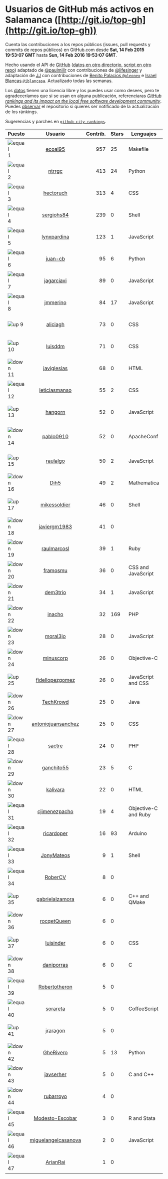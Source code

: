 
# Usuarios de GitHub más activos en Salamanca ([http://git.io/top-gh](http://git.io/top-gh))



  Cuenta las contribuciones a los repos públicos (issues, pull requests y commits de repos públicos) en GitHub.com desde  **Sat, 14 Feb 2015 19:53:07 GMT** hasta **Sun, 14 Feb 2016 19:53:07 GMT**.

  Hecho usando el API de [GitHub](http://github.com) ([datos en otro directorio](https://github.com/JJ/top-github-users-data/tree/master/data), [script en otro repo](https://github.com/JJ/github-city-rankings/blob/master/get-city.coffee)) adaptado de [@paulmillr](https://github.com/paulmillr) con contribuciones de [@lifesinger](https://github.com/lifesinger) y adaptación de [JJ](http://jj.github.io) con contribuciones de [Benito Palacios `@pleonex`](http://github.com/pleonex) e [Israel Blancas `@iblancasa`](https://github.com/iblancasa). Actualizado todas las semanas.

  Los [datos](https://github.com/JJ/top-github-users-data/tree/master/data) tienen una licencia libre y los puedes usar como desees, pero te agradeceríamos que si se usan en alguna publicación, referenciaras [*GitHub rankings and its impact on the local free software development community*](https://thewinnower.com/papers/github-rankings-and-its-impact-on-the-local-free-software-development-community). Puedes [observar](https://github.com/JJ/top-github-users-data/subscription) el repositorio si quieres ser notificado de la actualización de los ránkings.

  Sugerencias y parches en [`github-city-rankings`](http://github.com/JJ/github-city-rankings).


| Puesto   |  Usuario  |Contrib.| Stars | Lenguajes   |      Lugar      |  Avatar  |
|----------|:---------:|-------:|-------|-------------|:---------------:|----------|
|![equal](https://raw.githubusercontent.com/JJ/github-city-rankings/master/img/equal.gif) 1 | [ecoal95](https://github.com/ecoal95) | 957 | 25 | Makefile | Salamanca, Spain | <img src='https://avatars2.githubusercontent.com/u/1323194?v=3&s=64' width="64" title='Emilio Cobos Álvarez'> |
|![equal](https://raw.githubusercontent.com/JJ/github-city-rankings/master/img/equal.gif) 2 | [ntrrgc](https://github.com/ntrrgc) | 413 | 24 | Python | Salamanca, Spain | <img src='https://avatars0.githubusercontent.com/u/1002436?v=3&s=64' width="64" title='Juan Luis Boya García'> |
|![equal](https://raw.githubusercontent.com/JJ/github-city-rankings/master/img/equal.gif) 3 | [hectoruch](https://github.com/hectoruch) | 313 | 4 | CSS | Salamanca | <img src='https://avatars2.githubusercontent.com/u/8074563?v=3&s=64' width="64" title='Hector'> |
|![equal](https://raw.githubusercontent.com/JJ/github-city-rankings/master/img/equal.gif) 4 | [sergiohs84](https://github.com/sergiohs84) | 239 | 0 | Shell | Salamanca, Spain | <img src='https://avatars1.githubusercontent.com/u/11694066?v=3&s=64' width="64" title='Sergio Hernández'> |
|![equal](https://raw.githubusercontent.com/JJ/github-city-rankings/master/img/equal.gif) 5 | [lynxpardina](https://github.com/lynxpardina) | 123 | 1 | JavaScript | Salamanca, Spain | <img src='https://avatars3.githubusercontent.com/u/13015957?v=3&s=64' width="64" title='lynxpardina'> |
|![equal](https://raw.githubusercontent.com/JJ/github-city-rankings/master/img/equal.gif) 6 | [juan-cb](https://github.com/juan-cb) | 95 | 6 | Python | Salamanca (Spain) | <img src='https://avatars0.githubusercontent.com/u/2938045?v=3&s=64' width="64" title='juancb'> |
|![equal](https://raw.githubusercontent.com/JJ/github-city-rankings/master/img/equal.gif) 7 | [jagarciavi](https://github.com/jagarciavi) | 89 | 0 | JavaScript | Salamanca, Spain | <img src='https://avatars3.githubusercontent.com/u/1713002?v=3&s=64' width="64" title='José Antonio García'> |
|![equal](https://raw.githubusercontent.com/JJ/github-city-rankings/master/img/equal.gif) 8 | [jmmerino](https://github.com/jmmerino) | 84 | 17 | JavaScript | Salamanca | <img src='https://avatars1.githubusercontent.com/u/1152640?v=3&s=64' width="64" title='Jesús Merino Parra'> |
|![up](https://raw.githubusercontent.com/JJ/github-city-rankings/master/img/up.gif) 9 | [aliciagh](https://github.com/aliciagh) | 73 | 0 | CSS | Salamanca | <img src='https://avatars1.githubusercontent.com/u/1325629?v=3&s=64' width="64" title='Alicia García Holgado'> |
|![up](https://raw.githubusercontent.com/JJ/github-city-rankings/master/img/up.gif) 10 | [luisddm](https://github.com/luisddm) | 71 | 0 | CSS | Salamanca, CyL, Spain | <img src='https://avatars2.githubusercontent.com/u/2978951?v=3&s=64' width="64" title='Luis de Dios Martín'> |
|![down](https://raw.githubusercontent.com/JJ/github-city-rankings/master/img/down.gif) 11 | [javiglesias](https://github.com/javiglesias) | 68 | 0 | HTML | Salamanca | <img src='https://avatars0.githubusercontent.com/u/9042602?v=3&s=64' width="64" title='Javier Iglesias'> |
|![equal](https://raw.githubusercontent.com/JJ/github-city-rankings/master/img/equal.gif) 12 | [leticiasmanso](https://github.com/leticiasmanso) | 55 | 2 | CSS | Salamanca | <img src='https://avatars0.githubusercontent.com/u/10135662?v=3&s=64' width="64" title='Leticia'> |
|![up](https://raw.githubusercontent.com/JJ/github-city-rankings/master/img/up.gif) 13 | [hangorn](https://github.com/hangorn) | 52 | 0 | JavaScript | Salamanca, Spain | <img src='https://avatars2.githubusercontent.com/u/1859559?v=3&s=64' width="64" title='Javier'> |
|![down](https://raw.githubusercontent.com/JJ/github-city-rankings/master/img/down.gif) 14 | [pablo0910](https://github.com/pablo0910) | 52 | 0 | ApacheConf | Salamanca, Castilla y León, Spain | <img src='https://avatars2.githubusercontent.com/u/10597157?v=3&s=64' width="64" title='Pablo Jimenez Tocino'> |
|![up](https://raw.githubusercontent.com/JJ/github-city-rankings/master/img/up.gif) 15 | [raulalgo](https://github.com/raulalgo) | 50 | 2 | JavaScript | Salamanca, Spain | <img src='https://avatars1.githubusercontent.com/u/8058228?v=3&s=64' width="64" title='Raúl Álvarez González'> |
|![down](https://raw.githubusercontent.com/JJ/github-city-rankings/master/img/down.gif) 16 | [Dih5](https://github.com/Dih5) | 49 | 2 | Mathematica | Salamanca, Spain | <img src='https://avatars1.githubusercontent.com/u/12070738?v=3&s=64' width="64" title='Guillermo Hernández'> |
|![up](https://raw.githubusercontent.com/JJ/github-city-rankings/master/img/up.gif) 17 | [mikessoldier](https://github.com/mikessoldier) | 46 | 0 | Shell | Salamanca | <img src='https://avatars0.githubusercontent.com/u/5755381?v=3&s=64' width="64" title='Abiel Flrs'> |
|![down](https://raw.githubusercontent.com/JJ/github-city-rankings/master/img/down.gif) 18 | [javiergm1983](https://github.com/javiergm1983) | 41 | 0 |  | Salamanca | <img src='https://avatars2.githubusercontent.com/u/9530227?v=3&s=64' width="64" title='Javier Gomez'> |
|![down](https://raw.githubusercontent.com/JJ/github-city-rankings/master/img/down.gif) 19 | [raulmarcosl](https://github.com/raulmarcosl) | 39 | 1 | Ruby | Salamanca & Madrid | <img src='https://avatars1.githubusercontent.com/u/906966?v=3&s=64' width="64" title='Raúl Marcos Lorenzo'> |
|![down](https://raw.githubusercontent.com/JJ/github-city-rankings/master/img/down.gif) 20 | [framosmu](https://github.com/framosmu) | 36 | 0 | CSS and JavaScript | Salamanca, España | <img src='https://avatars1.githubusercontent.com/u/10816489?v=3&s=64' width="64" title='Francisco Ramos'> |
|![down](https://raw.githubusercontent.com/JJ/github-city-rankings/master/img/down.gif) 21 | [dem3trio](https://github.com/dem3trio) | 34 | 1 | JavaScript | Salamanca | <img src='https://avatars3.githubusercontent.com/u/770253?v=3&s=64' width="64" title='Daniel González'> |
|![down](https://raw.githubusercontent.com/JJ/github-city-rankings/master/img/down.gif) 22 | [inacho](https://github.com/inacho) | 32 | 169 | PHP | Salamanca, Spain | <img src='https://avatars1.githubusercontent.com/u/742624?v=3&s=64' width="64" title='Ignacio de Tomás'> |
|![down](https://raw.githubusercontent.com/JJ/github-city-rankings/master/img/down.gif) 23 | [moral3jo](https://github.com/moral3jo) | 28 | 0 | JavaScript | Salamanca | <img src='https://avatars2.githubusercontent.com/u/524380?v=3&s=64' width="64" title='Roberto'> |
|![down](https://raw.githubusercontent.com/JJ/github-city-rankings/master/img/down.gif) 24 | [minuscorp](https://github.com/minuscorp) | 26 | 0 | Objective-C | Salamanca, Spain | <img src='https://avatars2.githubusercontent.com/u/3819883?v=3&s=64' width="64" title='Jorge'> |
|![up](https://raw.githubusercontent.com/JJ/github-city-rankings/master/img/up.gif) 25 | [fidellopezgomez](https://github.com/fidellopezgomez) | 26 | 0 | JavaScript and CSS | Salamanca | <img src='https://avatars1.githubusercontent.com/u/5951660?v=3&s=64' width="64" title='Fidel'> |
|![down](https://raw.githubusercontent.com/JJ/github-city-rankings/master/img/down.gif) 26 | [TechKrowd](https://github.com/TechKrowd) | 25 | 0 | Java | Salamanca | <img src='https://avatars1.githubusercontent.com/u/15065592?v=3&s=64' width="64" title='Tech Krowd'> |
|![down](https://raw.githubusercontent.com/JJ/github-city-rankings/master/img/down.gif) 27 | [antoniojuansanchez](https://github.com/antoniojuansanchez) | 25 | 0 | CSS | Salamanca | <img src='https://avatars3.githubusercontent.com/u/5586585?v=3&s=64' width="64" title='Antonio Juan'> |
|![equal](https://raw.githubusercontent.com/JJ/github-city-rankings/master/img/equal.gif) 28 | [sactre](https://github.com/sactre) | 24 | 0 | PHP | Salamanca, spain | <img src='https://avatars1.githubusercontent.com/u/1525697?v=3&s=64' width="64" title='Carlos Alvarez Novoa'> |
|![down](https://raw.githubusercontent.com/JJ/github-city-rankings/master/img/down.gif) 29 | [ganchito55](https://github.com/ganchito55) | 23 | 5 | C | Salamanca | <img src='https://avatars1.githubusercontent.com/u/4716972?v=3&s=64' width="64" title='Jorge Durán'> |
|![down](https://raw.githubusercontent.com/JJ/github-city-rankings/master/img/down.gif) 30 | [kalivara](https://github.com/kalivara) | 22 | 0 | HTML | Salamanca, Spain | <img src='https://avatars2.githubusercontent.com/u/11858928?v=3&s=64' width="64" title='Alberto Vara'> |
|![equal](https://raw.githubusercontent.com/JJ/github-city-rankings/master/img/equal.gif) 31 | [cjimenezpacho](https://github.com/cjimenezpacho) | 19 | 4 | Objective-C and Ruby | Salamanca, Spain | <img src='https://avatars0.githubusercontent.com/u/2428271?v=3&s=64' width="64" title='Carlos Jiménez Pacho'> |
|![equal](https://raw.githubusercontent.com/JJ/github-city-rankings/master/img/equal.gif) 32 | [ricardoper](https://github.com/ricardoper) | 16 | 93 | Arduino | Salamanca | <img src='https://avatars1.githubusercontent.com/u/5161172?v=3&s=64' width="64" title='Ricardo Pereira'> |
|![equal](https://raw.githubusercontent.com/JJ/github-city-rankings/master/img/equal.gif) 33 | [JonyMateos](https://github.com/JonyMateos) | 9 | 1 | Shell | Salamanca | <img src='https://avatars2.githubusercontent.com/u/6951670?v=3&s=64' width="64" title='Jonathan Mateos'> |
|![equal](https://raw.githubusercontent.com/JJ/github-city-rankings/master/img/equal.gif) 34 | [RoberCV](https://github.com/RoberCV) | 8 | 0 |  | Salamanca, SP | <img src='https://avatars2.githubusercontent.com/u/15924040?v=3&s=64' width="64" title='Roberto Casado Vara'> |
|![up](https://raw.githubusercontent.com/JJ/github-city-rankings/master/img/up.gif) 35 | [gabrielalzamora](https://github.com/gabrielalzamora) | 6 | 0 | C++ and QMake | Salamanca | <img src='https://avatars0.githubusercontent.com/u/15615187?v=3&s=64' width="64" title='Gabriel Alzamora'> |
|![down](https://raw.githubusercontent.com/JJ/github-city-rankings/master/img/down.gif) 36 | [rocqetQueen](https://github.com/rocqetQueen) | 6 | 0 |  | Salamanca | <img src='https://avatars2.githubusercontent.com/u/5708398?v=3&s=64' width="64" title='Alexandra'> |
|![up](https://raw.githubusercontent.com/JJ/github-city-rankings/master/img/up.gif) 37 | [luisinder](https://github.com/luisinder) | 6 | 0 | CSS | Salamanca (Spain) | <img src='https://avatars1.githubusercontent.com/u/6973356?v=3&s=64' width="64" title='Luis Cajigas'> |
|![down](https://raw.githubusercontent.com/JJ/github-city-rankings/master/img/down.gif) 38 | [daniporras](https://github.com/daniporras) | 6 | 0 | C | Salamanca, Spain | <img src='https://avatars2.githubusercontent.com/u/1733336?v=3&s=64' width="64" title='Dani'> |
|![equal](https://raw.githubusercontent.com/JJ/github-city-rankings/master/img/equal.gif) 39 | [Robertotheron](https://github.com/Robertotheron) | 5 | 0 |  | Salamanca | <img src='https://avatars0.githubusercontent.com/u/3605141?v=3&s=64' width="64" title='Roberto Therón'> |
|![equal](https://raw.githubusercontent.com/JJ/github-city-rankings/master/img/equal.gif) 40 | [sorareta](https://github.com/sorareta) | 5 | 0 | CoffeeScript | Salamanca | <img src='https://avatars3.githubusercontent.com/u/5850839?v=3&s=64' width="64" title='Soraya Retamosa'> |
|![up](https://raw.githubusercontent.com/JJ/github-city-rankings/master/img/up.gif) 41 | [jraragon](https://github.com/jraragon) | 5 | 0 |  | Salamanca | <img src='https://avatars0.githubusercontent.com/u/5907724?v=3&s=64' width="64" title='Jesus Rodriguez-Aragon'> |
|![down](https://raw.githubusercontent.com/JJ/github-city-rankings/master/img/down.gif) 42 | [GheRivero](https://github.com/GheRivero) | 5 | 13 | Python | Salamanca, SPAIN) | <img src='https://avatars2.githubusercontent.com/u/246245?v=3&s=64' width="64" title='Ghe Rivero'> |
|![down](https://raw.githubusercontent.com/JJ/github-city-rankings/master/img/down.gif) 43 | [javserher](https://github.com/javserher) | 5 | 0 | C and C++ | Salamanca && Bejar | <img src='https://avatars2.githubusercontent.com/u/11297335?v=3&s=64' width="64" title='Javier Servate'> |
|![down](https://raw.githubusercontent.com/JJ/github-city-rankings/master/img/down.gif) 44 | [rubarroyo](https://github.com/rubarroyo) | 4 | 0 |  | Salamanca | <img src='https://avatars0.githubusercontent.com/u/10268935?v=3&s=64' width="64" title='Rubén Arroyo'> |
|![equal](https://raw.githubusercontent.com/JJ/github-city-rankings/master/img/equal.gif) 45 | [Modesto-Escobar](https://github.com/Modesto-Escobar) | 3 | 0 | R and Stata | Salamanca | <img src='https://avatars0.githubusercontent.com/u/8851672?v=3&s=64' width="64" title='Modesto Escobar'> |
|![equal](https://raw.githubusercontent.com/JJ/github-city-rankings/master/img/equal.gif) 46 | [miguelangelcasanova](https://github.com/miguelangelcasanova) | 2 | 0 | JavaScript | Salamanca (Spain) | <img src='https://avatars0.githubusercontent.com/u/705695?v=3&s=64' width="64" title='Miguel Ángel Casanova'> |
|![equal](https://raw.githubusercontent.com/JJ/github-city-rankings/master/img/equal.gif) 47 | [ArianRai](https://github.com/ArianRai) | 1 | 0 |  | Salamanca, Spain | <img src='https://avatars2.githubusercontent.com/u/13394915?v=3&s=64' width="64" title='Arian Rai'> |
